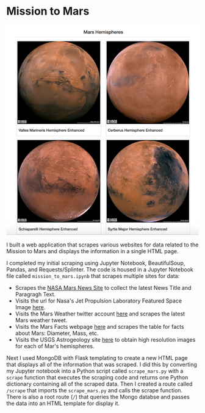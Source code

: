 # Mission to Mars

![mission_to_mars](Images/final_app_part2.png)

I built a web application that scrapes various websites for data related to the Mission to Mars and displays the information in a single HTML page. 

I completed my initial scraping using Jupyter Notebook, BeautifulSoup, Pandas, and Requests/Splinter.  The code is housed in a Jupyter Notebook file called `mission_to_mars.ipynb` that scrapes multiple sites for data:

* Scrapes the [NASA Mars News Site](https://mars.nasa.gov/news/) to collect the latest News Title and Paragragh Text. 
* Visits the url for Nasa's Jet Propulsion Laboratory Featured Space Image [here](https://www.jpl.nasa.gov/spaceimages/?search=&category=Mars).
* Visits the Mars Weather twitter account [here](https://twitter.com/marswxreport?lang=en) and scrapes the latest Mars weather tweet.
* Visits the Mars Facts webpage [here](http://space-facts.com/mars/) and scrapes the table for facts about Mars: Diameter, Mass, etc.
* Visits the USGS Astrogeology site [here](https://astrogeology.usgs.gov/search/results?q=hemisphere+enhanced&k1=target&v1=Mars) to obtain high resolution images for each of Mar's hemispheres.

Next I used MongoDB with Flask templating to create a new HTML page that displays all of the information that was scraped.  I did this by converting my Jupyter notebook into a Python script called `scrape_mars.py` with a `scrape` function that executes the scraping code and returns one Python dictionary containing all of the scraped data.  Then I created a route called `/scrape` that imports the `scrape_mars.py` and calls the scrape function.  There is also a root route (`/`) that queries the Mongo databse and passes the data into an HTML template for display it.
